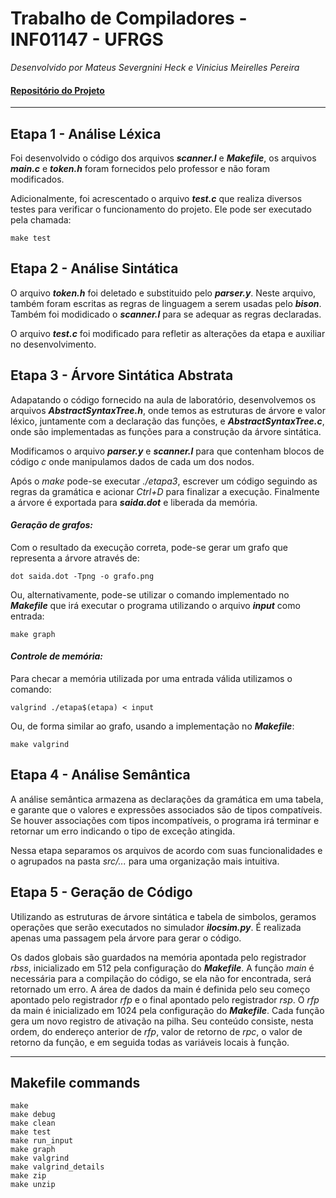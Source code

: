 # Trabalho de Compiladores - INF01147 - UFRGS
_Desenvolvido por Mateus Severgnini Heck e Vinicius Meirelles Pereira_

#### [Repositório do Projeto](https://github.com/msheck/Compiladores)
---


## Etapa 1 - Análise Léxica

Foi desenvolvido o código dos arquivos _**scanner.l**_ e _**Makefile**_, os arquivos _**main.c**_ e _**token.h**_ foram fornecidos pelo professor e não foram modificados.

Adicionalmente, foi acrescentado o arquivo _**test.c**_ que realiza diversos testes para verificar o funcionamento do projeto. Ele pode ser executado pela chamada:
```
make test
```


## Etapa 2 - Análise Sintática

O arquivo _**token.h**_ foi deletado e substituido pelo _**parser.y**_. Neste arquivo, também foram escritas as regras de linguagem a serem usadas pelo _**bison**_. Também foi modidicado o _**scanner.l**_ para se adequar as regras declaradas.

O arquivo _**test.c**_ foi modificado para refletir as alterações da etapa e auxiliar no desenvolvimento.


## Etapa 3 - Árvore Sintática Abstrata

Adapatando o código fornecido na aula de laboratório, desenvolvemos os arquivos _**AbstractSyntaxTree.h**_, onde temos as estruturas de árvore e valor léxico, juntamente com a declaração das funções, e _**AbstractSyntaxTree.c**_, onde são implementadas as funções para a construção da árvore sintática.

Modificamos o arquivo _**parser.y**_ e _**scanner.l**_ para que contenham blocos de código _c_ onde manipulamos dados de cada um dos nodos. 

Após o _make_ pode-se executar _./etapa3_, escrever um código seguindo as regras da gramática e acionar _Ctrl+D_ para finalizar a execução. Finalmente a árvore é exportada para _**saida.dot**_ e liberada da memória.

#### _Geração de grafos:_
Com o resultado da execução correta, pode-se gerar um grafo que representa a árvore através de:
```
dot saida.dot -Tpng -o grafo.png
```
Ou, alternativamente, pode-se utilizar o comando implementado no _**Makefile**_ que irá executar o programa utilizando o arquivo _**input**_ como entrada:
```
make graph
```

#### _Controle de memória:_
Para checar a memória utilizada por uma entrada válida utilizamos o comando:
```
valgrind ./etapa$(etapa) < input
```
Ou, de forma similar ao grafo, usando a implementação no _**Makefile**_:
```
make valgrind
```


## Etapa 4 - Análise Semântica

A análise semântica armazena as declarações da gramática em uma tabela, e garante que o valores e expressões associados são de tipos compatíveis. Se houver associações com tipos incompatíveis, o programa irá terminar e retornar um erro indicando o tipo de exceção atingida.

Nessa etapa separamos os arquivos de acordo com suas funcionalidades e o agrupados na pasta _src/..._ para uma organização mais intuitiva.


## Etapa 5 - Geração de Código

Utilizando as estruturas de árvore sintática e tabela de simbolos, geramos operações que serão executados no simulador _**ilocsim.py**_.
É realizada apenas uma passagem pela árvore para gerar o código. 

Os dados globais são guardados na memória apontada pelo registrador _rbss_, inicializado em 512 pela configuração do _**Makefile**_.
A função _main_ é necessária para a compilação do código, se ela não for encontrada, será retornado um erro. A área de dados da main é definida pelo seu começo apontado pelo registrador _rfp_ e o final apontado pelo registrador _rsp_. O _rfp_ da main é inicializado em 1024 pela configuração do _**Makefile**_.
Cada função gera um novo registro de ativação na pilha. Seu conteúdo consiste, nesta ordem, do endereço anterior de _rfp_, valor de retorno de _rpc_, o valor de retorno da função, e em seguida todas as variáveis locais à função.

---

## Makefile commands

```
make
make debug
make clean
make test
make run_input
make graph
make valgrind
make valgrind_details
make zip
make unzip
```
